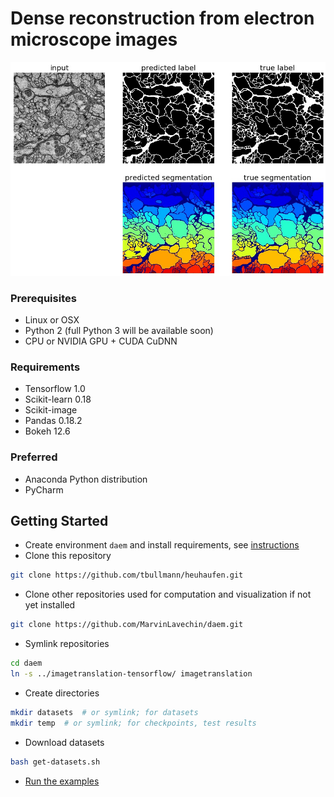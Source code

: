 # Dense reconstruction from electron microscope images

![Result](examples/2D_3Labels/Example_2D_3Labels_eval_membranes.jpg)

### Prerequisites
- Linux or OSX
- Python 2 (full Python 3 will be available soon)
- CPU or NVIDIA GPU + CUDA CuDNN

### Requirements
- Tensorflow 1.0
- Scikit-learn 0.18
- Scikit-image
- Pandas 0.18.2
- Bokeh 12.6

### Preferred
- Anaconda Python distribution
- PyCharm

## Getting Started

- Create environment `daem` and install requirements, see [instructions](CONDA.md)
- Clone this repository

```bash
git clone https://github.com/tbullmann/heuhaufen.git
```

- Clone other repositories used for computation and visualization if not yet installed

```bash
git clone https://github.com/MarvinLavechin/daem.git
```

- Symlink repositories

```bash
cd daem
ln -s ../imagetranslation-tensorflow/ imagetranslation
```

- Create directories

```bash
mkdir datasets  # or symlink; for datasets
mkdir temp  # or symlink; for checkpoints, test results
```

- Download datasets
```bash
bash get-datasets.sh
```

- [Run the examples](examples/README.md)